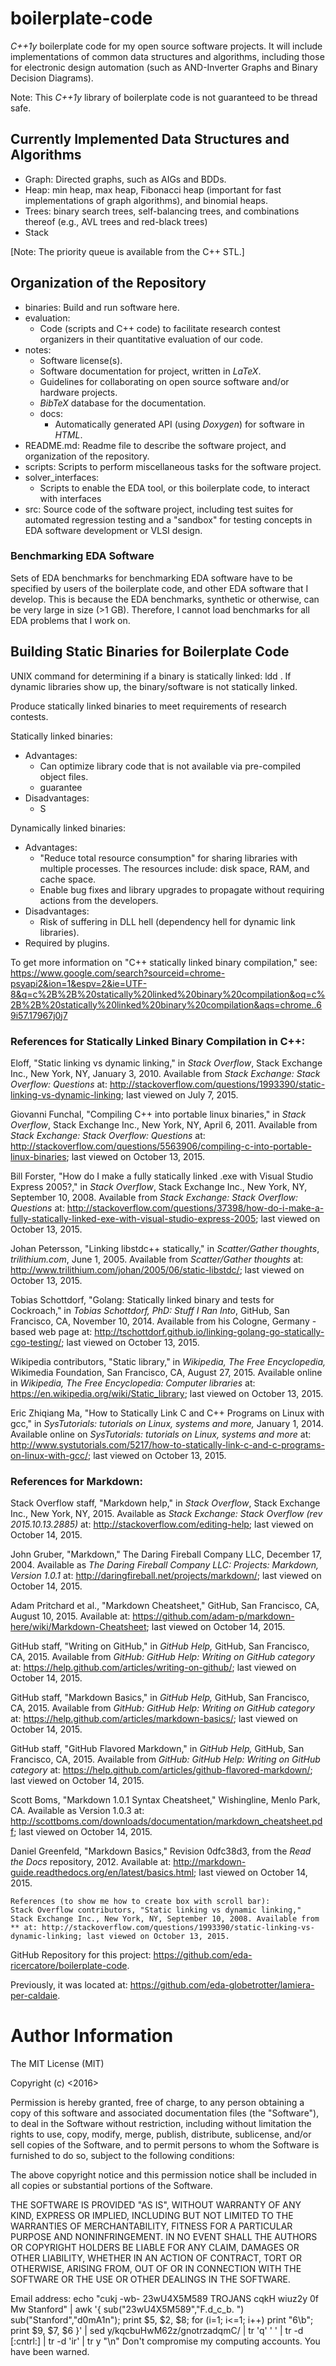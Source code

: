 # boilerplate-code

*C++1y* boilerplate code for my open source software projects.
It will include implementations of common data structures and
	algorithms, including those for electronic design automation
	(such as AND-Inverter Graphs and Binary Decision Diagrams).

Note: This *C++1y* library of boilerplate code is not guaranteed to
	be thread safe.


## Currently Implemented Data Structures and Algorithms
- Graph: Directed graphs, such as AIGs and BDDs.
- Heap: min heap, max heap, Fibonacci heap (important for fast
	implementations of graph algorithms), and binomial heaps.
- Trees: binary search trees, self-balancing trees, and combinations
	thereof (e.g., AVL trees and red-black trees)
- Stack

[Note: The priority queue is available from the C++ STL.]











## Organization of the Repository
- binaries: Build and run software here.
- evaluation:
	* Code (scripts and C++ code) to facilitate research contest
		organizers in their quantitative evaluation of our code.
- notes:
	* Software license(s).
	* Software documentation for project, written in *LaTeX*.
	* Guidelines for collaborating on open source software and/or
		hardware projects.
	* *BibTeX* database for the documentation.
	* docs:
		+ Automatically generated API (using *Doxygen*) for software
			in *HTML*.
- README.md: Readme file to describe the software project, and
	organization of the repository.
- scripts: Scripts to perform miscellaneous tasks for the software
	project.
- solver_interfaces:
	* Scripts to enable the EDA tool, or this boilerplate code, to
		interact with interfaces
- src: Source code of the software project, including test suites
	for automated regression testing and a "sandbox" for testing
	concepts in EDA software development or VLSI design.

###	Benchmarking EDA Software

Sets of EDA benchmarks for benchmarking EDA software have to be
	specified by users of the boilerplate code, and other EDA
	software that I develop.
This is because the EDA benchmarks, synthetic or otherwise, can be
	very large in size (>1 GB).
Therefore, I cannot load benchmarks for all EDA problems that I
	work on.








## Building Static Binaries for Boilerplate Code

UNIX command for determining if a binary is statically linked:
	ldd <binary>.
If dynamic libraries show up, the binary/software is not statically
	linked. 

Produce statically linked binaries to meet requirements of research
	contests.

Statically linked binaries:
- Advantages:
	* Can optimize library code that is not available via
		pre-compiled object files.
	* guarantee
- Disadvantages:
	* S

Dynamically linked binaries:
- Advantages:
	* "Reduce total resource consumption" for sharing libraries with
		multiple processes.
		The resources include: disk space, RAM, and cache space.
	* Enable bug fixes and library upgrades to propagate without
		requiring actions from the developers.
- Disadvantages:
	* Risk of suffering in DLL hell (dependency hell for dynamic
		link libraries).
- Required by plugins.




To get more information on "C++ statically linked binary compilation," see: <https://www.google.com/search?sourceid=chrome-psyapi2&ion=1&espv=2&ie=UTF-8&q=c%2B%2B%20statically%20linked%20binary%20compilation&oq=c%2B%2B%20statically%20linked%20binary%20compilation&aqs=chrome..69i57.17967j0j7>














### References for Statically Linked Binary Compilation in C++:  
Eloff, "Static linking vs dynamic linking," in *Stack Overflow*, Stack Exchange Inc., New York, NY, January 3, 2010. Available from *Stack Exchange: Stack Overflow: Questions* at: http://stackoverflow.com/questions/1993390/static-linking-vs-dynamic-linking; last viewed on July 7, 2015.

Giovanni Funchal, "Compiling C++ into portable linux binaries," in *Stack Overflow*, Stack Exchange Inc., New York, NY, April 6, 2011. Available from *Stack Exchange: Stack Overflow: Questions* at: http://stackoverflow.com/questions/5563906/compiling-c-into-portable-linux-binaries; last viewed on October 13, 2015.

Bill Forster, "How do I make a fully statically linked .exe with Visual Studio Express 2005?," in *Stack Overflow*, Stack Exchange Inc., New York, NY, September 10, 2008. Available from *Stack Exchange: Stack Overflow: Questions* at: http://stackoverflow.com/questions/37398/how-do-i-make-a-fully-statically-linked-exe-with-visual-studio-express-2005; last viewed on October 13, 2015.

Johan Petersson, "Linking libstdc++ statically," in *Scatter/Gather thoughts*, *trilithium.com*, June 1, 2005. Available from *Scatter/Gather thoughts* at: http://www.trilithium.com/johan/2005/06/static-libstdc/; last viewed on October 13, 2015.

Tobias Schottdorf, "Golang: Statically linked binary and tests for Cockroach," in *Tobias Schottdorf, PhD: Stuff I Ran Into*, GitHub, San Francisco, CA, November 10, 2014. Available from his Cologne, Germany -based web page at: http://tschottdorf.github.io/linking-golang-go-statically-cgo-testing/; last viewed on October 13, 2015.

Wikipedia contributors, "Static library," in *Wikipedia, The Free Encyclopedia,* Wikimedia Foundation, San Francisco, CA, August 27, 2015. Available online in *Wikipedia, The Free Encyclopedia: Computer libraries* at: https://en.wikipedia.org/wiki/Static_library; last viewed on October 13, 2015.

Eric Zhiqiang Ma, "How to Statically Link C and C++ Programs on Linux with gcc," in *SysTutorials: tutorials on Linux, systems and more,* January 1, 2014. Available online on *SysTutorials: tutorials on Linux, systems and more* at: http://www.systutorials.com/5217/how-to-statically-link-c-and-c-programs-on-linux-with-gcc/; last viewed on October 13, 2015.









### References for Markdown:
Stack Overflow staff, "Markdown help," in *Stack Overflow*, Stack Exchange Inc., New York, NY, 2015. Available as *Stack Exchange: Stack Overflow (rev 2015.10.13.2885)* at: http://stackoverflow.com/editing-help; last viewed on October 14, 2015.

John Gruber, "Markdown," The Daring Fireball Company LLC, December 17, 2004. Available as *The Daring Fireball Company LLC: Projects: Markdown, Version 1.0.1* at: http://daringfireball.net/projects/markdown/; last viewed on October 14, 2015.

Adam Pritchard et al., "Markdown Cheatsheet," GitHub, San Francisco, CA, August 10, 2015. Available at: https://github.com/adam-p/markdown-here/wiki/Markdown-Cheatsheet; last viewed on October 14, 2015.

GitHub staff, "Writing on GitHub," in *GitHub Help,* GitHub, San Francisco, CA, 2015. Available from *GitHub: GitHub Help: Writing on GitHub category* at: https://help.github.com/articles/writing-on-github/; last viewed on October 14, 2015.

GitHub staff, "Markdown Basics," in *GitHub Help,* GitHub, San Francisco, CA, 2015. Available from *GitHub: GitHub Help: Writing on GitHub category* at: https://help.github.com/articles/markdown-basics/; last viewed on October 14, 2015.

GitHub staff, "GitHub Flavored Markdown," in *GitHub Help,* GitHub, San Francisco, CA, 2015. Available from *GitHub: GitHub Help: Writing on GitHub category* at: https://help.github.com/articles/github-flavored-markdown/; last viewed on October 14, 2015.

Scott Boms, "Markdown 1.0.1 Syntax Cheatsheet," Wishingline, Menlo Park, CA. Available as Version 1.0.3 at: http://scottboms.com/downloads/documentation/markdown_cheatsheet.pdf; last viewed on October 14, 2015.

Daniel Greenfeld, "Markdown Basics," Revision 0dfc38d3, from the *Read the Docs* repository, 2012. Available at: http://markdown-guide.readthedocs.org/en/latest/basics.html; last viewed on October 14, 2015.



	References (to show me how to create box with scroll bar):
	Stack Overflow contributors, "Static linking vs dynamic linking," Stack Exchange Inc., New York, NY, September 10, 2008. Available from ** at: http://stackoverflow.com/questions/1993390/static-linking-vs-dynamic-linking; last viewed on October 13, 2015.


















GitHub Repository for this project: https://github.com/eda-ricercatore/boilerplate-code.

Previously, it was located at: https://github.com/eda-globetrotter/lamiera-per-caldaie.



#	Author Information

The MIT License (MIT)

Copyright (c) <2016> <Zhiyang Ong>

Permission is hereby granted, free of charge, to any person obtaining a copy of this software and associated documentation files (the "Software"), to deal in the Software without restriction, including without limitation the rights to use, copy, modify, merge, publish, distribute, sublicense, and/or sell copies of the Software, and to permit persons to whom the Software is furnished to do so, subject to the following conditions:

The above copyright notice and this permission notice shall be included in all copies or substantial portions of the Software.

THE SOFTWARE IS PROVIDED "AS IS", WITHOUT WARRANTY OF ANY KIND, EXPRESS OR IMPLIED, INCLUDING BUT NOT LIMITED TO THE WARRANTIES OF MERCHANTABILITY, FITNESS FOR A PARTICULAR PURPOSE AND NONINFRINGEMENT. IN NO EVENT SHALL THE AUTHORS OR COPYRIGHT HOLDERS BE LIABLE FOR ANY CLAIM, DAMAGES OR OTHER LIABILITY, WHETHER IN AN ACTION OF CONTRACT, TORT OR OTHERWISE, ARISING FROM, OUT OF OR IN CONNECTION WITH THE SOFTWARE OR THE USE OR OTHER DEALINGS IN THE SOFTWARE.

Email address: echo "cukj -wb- 23wU4X5M589 TROJANS cqkH wiuz2y 0f Mw Stanford" | awk '{ sub("23wU4X5M589","F.d_c_b. ") sub("Stanford","d0mA1n"); print $5, $2, $8; for (i=1; i<=1; i++) print "6\b"; print $9, $7, $6 }' | sed y/kqcbuHwM62z/gnotrzadqmC/ | tr 'q' ' ' | tr -d [:cntrl:] | tr -d 'ir' | tr y "\n"		Don't compromise my computing accounts. You have been warned.

